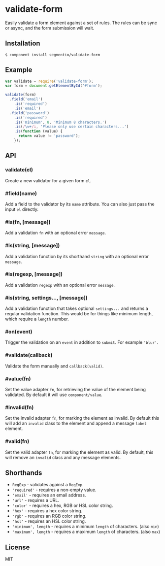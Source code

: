 # validate-form

  Easily validate a form element against a set of rules. The rules can be sync or async, and the form submission will wait.

## Installation

    $ component install segmentio/validate-form

## Example
  
```js
var validate = require('validate-form');
var form = document.getElementById('#form');

validate(form)
  .field('email')
    .is('required')
    .is('email')
  .field('password')
    .is('required')
    .is('minimum', 8, 'Minimum 8 characters.')
    .is(/\w+/i, 'Please only use certain characters...')
    .is(function (value) {
      return value != 'password');
    });
```

## API

### validate(el)
  
  Create a new validator for a given form `el`.

### #field(name)
  
  Add a field to the validator by its `name` attribute. You can also just pass the input `el` directly.

### #is(fn, [message])
  
  Add a validation `fn` with an optional error `message`.

### #is(string, [message])

  Add a validation function by its shorthand `string` with an optional error `message`.

### #is(regexp, [message])
  
  Add a validation `regexp` with an optional error `message`.

### #is(string, settings..., [message])

  Add a validation function that takes optional `settings...` and returns a regular validation function. This would be for things like minimum length, which require a `length` number.

### #on(event)

  Trigger the validation on an `event` in addition to `submit`. For example `'blur'`.

### #validate(callback)
  
  Validate the form manually and `callback(valid)`.

### #value(fn)
  
  Set the value adapter `fn`, for retrieving the value of the element being validated. By default it will use `component/value`.

### #invalid(fn)
  
  Set the invalid adapter `fn`, for marking the element as invalid. By default this will add an `invalid` class to the element and append a message `label` element.

### #valid(fn)
  
  Set the valid adapter `fn`, for marking the element as valid. By default, this will remove an `invalid` class and any message elements.

## Shorthands

  * `RegExp` - validates against a `RegExp`.
  * `'required'` - requires a non-empty value.
  * `'email'` - requires an email address.
  * `'url'` - requires a URL.
  * `'color'` - requires a hex, RGB or HSL color string.
  * `'hex'` - requires a hex color string.
  * `'rgb'` - requires an RGB color string.
  * `'hsl'` - requires an HSL color string.
  * `'minimum', length`  - requires a minimum `length` of characters. (also `min`)
  * `'maximum', length` - requires a maximum `length` of characters. (also `max`)

## License

  MIT
